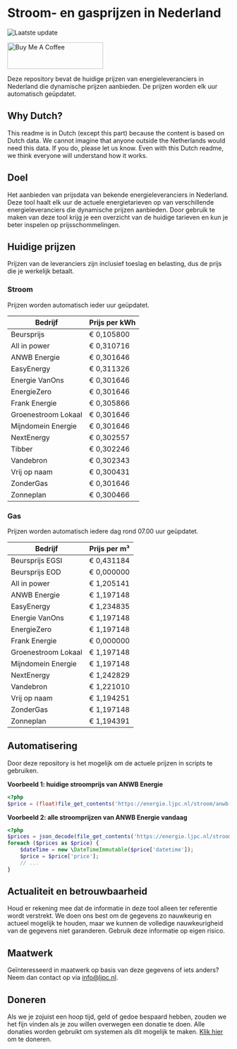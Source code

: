 # Stroom- en gasprijzen in Nederland

![Laatste update](https://img.shields.io/badge/laatste%20update-2023--11--10%2010%3A00%20CET-brightgreen)

<a href="https://www.buymeacoffee.com/Lars-" target="_blank"><img src="https://cdn.buymeacoffee.com/buttons/v2/default-orange.png" alt="Buy Me A Coffee" height="60" style="height: 60px !important;width: 217px !important;" ></a>

Deze repository bevat de huidige prijzen van energieleveranciers in Nederland die dynamische prijzen aanbieden. De prijzen worden elk uur automatisch geüpdatet.

## Why Dutch?

This readme is in Dutch (except this part) because the content is based on Dutch data. We cannot imagine that anyone outside the Netherlands would need this data. If you do, please let us know. Even with this Dutch readme, we think
everyone will understand how it works.

## Doel

Het aanbieden van prijsdata van bekende energieleveranciers in Nederland. Deze tool haalt elk uur de actuele energietarieven op van verschillende energieleveranciers die dynamische prijzen aanbieden. Door gebruik te maken van deze tool
krijg je een overzicht van de huidige tarieven en kun je beter inspelen op prijsschommelingen.

## Huidige prijzen

Prijzen van de leveranciers zijn inclusief toeslag en belasting, dus de prijs die je werkelijk betaalt.

### Stroom

Prijzen worden automatisch ieder uur geüpdatet.

 Bedrijf | Prijs per kWh 
---------|---------------
Beursprijs | € 0,105800
All in power | € 0,310716
ANWB Energie | € 0,301646
EasyEnergy | € 0,311326
Energie VanOns | € 0,301646
EnergieZero | € 0,301646
Frank Energie | € 0,305866
Groenestroom Lokaal | € 0,301646
Mijndomein Energie | € 0,301646
NextEnergy | € 0,302557
Tibber | € 0,302246
Vandebron | € 0,302343
Vrij op naam | € 0,300431
ZonderGas | € 0,301646
Zonneplan | € 0,300466


### Gas

Prijzen worden automatisch iedere dag rond 07.00 uur geüpdatet.

 Bedrijf | Prijs per m³ 
---------|--------------
Beursprijs EGSI | € 0,431184
Beursprijs EOD | € 0,000000
All in power | € 1,205141
ANWB Energie | € 1,197148
EasyEnergy | € 1,234835
Energie VanOns | € 1,197148
EnergieZero | € 1,197148
Frank Energie | € 0,000000
Groenestroom Lokaal | € 1,197148
Mijndomein Energie | € 1,197148
NextEnergy | € 1,242829
Vandebron | € 1,221010
Vrij op naam | € 1,194251
ZonderGas | € 1,197148
Zonneplan | € 1,194391


## Automatisering

Door deze repository is het mogelijk om de actuele prijzen in scripts te gebruiken.

**Voorbeeld 1: huidige stroomprijs van ANWB Energie**

```php
<?php
$price = (float)file_get_contents('https://energie.ljpc.nl/stroom/anwb-energie-nu.txt');

```

**Voorbeeld 2: alle stroomprijzen van ANWB Energie vandaag**

```php
<?php
$prices = json_decode(file_get_contents('https://energie.ljpc.nl/stroom/all-in-power-vandaag.json'),true);
foreach ($prices as $price) {
    $dateTime = new \DateTimeImmutable($price['datetime']);
    $price = $price['price'];
    // ...
}
```

## Actualiteit en betrouwbaarheid

Houd er rekening mee dat de informatie in deze tool alleen ter referentie wordt verstrekt. We doen ons best om de gegevens zo nauwkeurig en actueel mogelijk te houden, maar we kunnen de volledige nauwkeurigheid van de gegevens niet
garanderen. Gebruik deze informatie op eigen risico.

## Maatwerk

Geïnteresseerd in maatwerk op basis van deze gegevens of iets anders? Neem dan contact op
via [info@ljpc.nl](mailto:info@ljpc.nl?subject=Energie%20prijzen).

## Doneren

Als we je zojuist een hoop tijd, geld of gedoe bespaard hebben, zouden we het fijn vinden als je zou willen overwegen een
donatie te doen. Alle donaties worden gebruikt om systemen als dit mogelijk te
maken. [Klik hier](https://www.buymeacoffee.com/Lars-) om te doneren.

